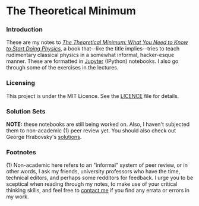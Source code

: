 # The Theoretical Minimum

### Introduction

These are my notes to [_The Theoretical Minimum: What You Need to Know to Start Doing Physics_](https://www.amazon.com/gp/product/046502811X), a book that--like the title implies--tries to teach rudimentary classical physics in a somewhat informal, hacker-esque manner. These are formatted in [Jupyter](https://jupyter.org/) (IPython) notebooks. I also go through some of the exercises in the lectures. 

### Licensing
This project is under the MIT Licence. See the [LICENCE](LICENCE.md) file for details.

### Solution Sets
**NOTE:** these notebooks are still being worked on. Also, I haven't subjected them to non-academic (1) peer review yet. You should also check out George Hrabovsky's [solutions](http://www.madscitech.org/tm/slns/).

### Footnotes
(1) Non-academic here refers to an "informal" system of peer review, or in other words, I ask my friends, university professors who have the time, technical editors, and perhaps some redditors for feedback. I urge you to be sceptical when reading through my notes, to make use of your critical thinking skills, and feel free to  [contact me](https://hackermaneia.keybase.pub/contact.html) if you find any errata or errors in my work.
